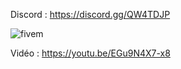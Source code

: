 Discord : https://discord.gg/QW4TDJP

![fivem](https://i.imgur.com/ezyqA6t.png)

Vidéo : https://youtu.be/EGu9N4X7-x8
